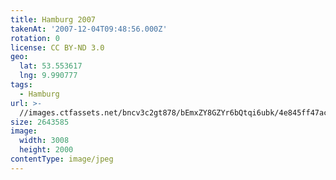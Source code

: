 ```yaml
---
title: Hamburg 2007
takenAt: '2007-12-04T09:48:56.000Z'
rotation: 0
license: CC BY-ND 3.0
geo:
  lat: 53.553617
  lng: 9.990777
tags:
  - Hamburg
url: >-
  //images.ctfassets.net/bncv3c2gt878/bEmxZY8GZYr6bQtqi6ubk/4e845ff47ac544648e22bd62876c2cb0/hamburg-2007_4559631681_o
size: 2643585
image:
  width: 3008
  height: 2000
contentType: image/jpeg
---
```


